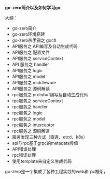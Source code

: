 **go-zero简介以及如何学习go**

大纲：
- go-zero简介
- go-zero环境搭建
- go-zero杀手锏之 goctl
- API服务之 API编写及自动生成代码
- API服务之 配置文件
- API服务之 serviceContext
- API 服务之 handler
- API服务之 logic
- API服务之 model
- API服务之 middleware
- API服务之 源码解读
- rpc服务之 protobuf编写及自动生成代码
- rpc服务之 serviceContext
- rpc服务之 handler
- rpc服务之 logic
- rpc服务之 model
- rpc服务之 interceptor
- rpc服务之 源码解读
- 服务发现三种方式（直连、etcd、k8s）
- api与rpc基于grpc的metadata传值
- API错误处理
- rpc错误处理
- 使用template来自定义生成代码


go-zero是一个集成了各种工程实践的web和rpc框架，
